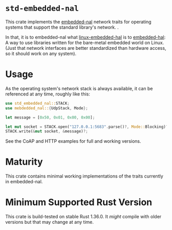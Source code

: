 # `std-embedded-nal`

This crate implements the [embedded-nal] network traits for operating systems that support the standard library's network.
.

In that, it is to embedded-nal what [linux-embedded-hal] is to [embedded-hal]:
A way to use libraries written for the bare-metal embedded world on Linux.
(Just that network interfaces are better standardized than hardware access, so it should work on any system).

# Usage

As the operating system's network stack is always available,
it can be referenced at any time, roughly like this:

```rust
use std_embedded_nal::STACK;
use mebdedded_nal::{UdpStack, Mode};

let message = [0x50, 0x01, 0x00, 0x00];

let mut socket = STACK.open("127.0.0.1:5683".parse()?, Mode::Blocking)?;
STACK.write(&mut socket, &message)?;
```

See the CoAP and HTTP examples for full and working versions.

# Maturity

This crate contains minimal working implementations of the traits currently in embedded-nal.

# Minimum Supported Rust Version

This crate is build-tested on stable Rust 1.36.0.
It *might* compile with older versions but that may change at any time.

[embedded-nal]: https://crates.io/crates/embedded-nal
[linux-embedded-hal]: https://crates.io/crates/linux-embedded-hal
[embedded-hal]: https://crates.io/crates/embedded-hal
